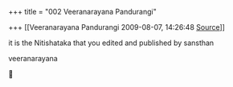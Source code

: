+++
title = "002 Veeranarayana Pandurangi"

+++
[[Veeranarayana Pandurangi	2009-08-07, 14:26:48 [Source](https://groups.google.com/g/bvparishat/c/cfNrYpErkbM)]]



it is the Nitishataka that you edited and published by sansthan

veeranarayana  
  




